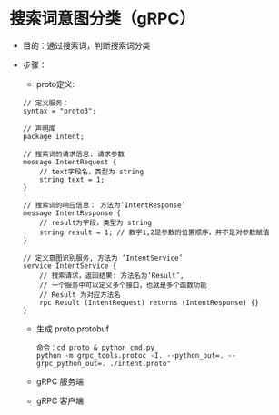 # 搜索词意图分类（gRPC）

- 目的：通过搜索词，判断搜索词分类

- 步骤：
    - proto定义:
    ```
    // 定义服务：
    syntax = "proto3";
    
    // 声明库
    package intent;
    
    // 搜索词的请求信息: 请求参数
    message IntentRequest {
        // text字段名，类型为 string
        string text = 1;
    }
    
    // 搜索词的响应信息： 方法为‘IntentResponse’
    message IntentResponse {
        // result为字段，类型为 string
        string result = 1; // 数字1,2是参数的位置顺序，并不是对参数赋值
    }
    
    // 定义意图识别服务, 方法为 ‘IntentService’
    service IntentService {
        // 搜索请求，返回结果: 方法名为‘Result’,
        // 一个服务中可以定义多个接口，也就是多个函数功能
        // Result 为对应方法名
        rpc Result (IntentRequest) returns (IntentResponse) {}
    }
    ````
  
  - 生成 proto protobuf
    ````
    命令：cd proto & python cmd.py
    python -m grpc_tools.protoc -I. --python_out=. --grpc_python_out=. ./intent.proto"
    ````
    
  - gRPC 服务端
  

  - gRPC 客户端

  
  

